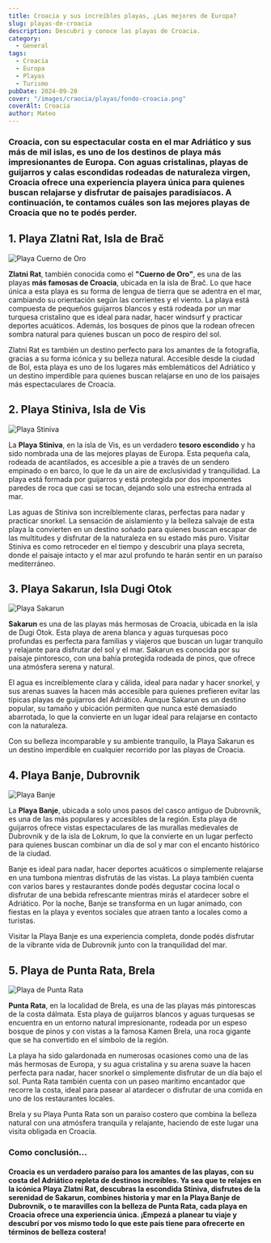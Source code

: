```yaml
---
title: Croacia y sus increíbles playas, ¿Las mejores de Europa?
slug: playas-de-croacia
description: Descubrí y conoce las playas de Croacia.
category:
  - General
tags:
  - Croacia
  - Europa
  - Playas
  - Turismo
pubDate: 2024-09-20
cover: "/images/craocia/playas/fondo-croacia.png"
coverAlt: Croacia
author: Mateo
---
```


### **Croacia**, con su espectacular costa en el **mar Adriático** y sus **más de mil islas**, es uno de los destinos de playa más impresionantes de Europa. Con aguas cristalinas, playas de guijarros y calas escondidas rodeadas de naturaleza virgen, Croacia ofrece una experiencia playera única para quienes buscan relajarse y disfrutar de paisajes paradisíacos. A continuación, te contamos cuáles son las mejores playas de Croacia que no te podés perder.

## 1. Playa Zlatni Rat, Isla de Brač 
<img src="/images/craocia/playas/playa-croacia.webp" alt="Playa Cuerno de Oro">

**Zlatni Rat**, también conocida como el **"Cuerno de Oro"**, es una de las playas **más famosas de Croacia**, ubicada en la isla de Brač. Lo que hace única a esta playa es su forma de lengua de tierra que se adentra en el mar, cambiando su orientación según las corrientes y el viento. La playa está compuesta de pequeños guijarros blancos y está rodeada por un mar turquesa cristalino que es ideal para nadar, hacer windsurf y practicar deportes acuáticos. Además, los bosques de pinos que la rodean ofrecen sombra natural para quienes buscan un poco de respiro del sol.

Zlatni Rat es también un destino perfecto para los amantes de la fotografía, gracias a su forma icónica y su belleza natural. Accesible desde la ciudad de Bol, esta playa es uno de los lugares más emblemáticos del Adriático y un destino imperdible para quienes buscan relajarse en uno de los paisajes más espectaculares de Croacia.

## 2. Playa Stiniva, Isla de Vis 
<img src="/images/craocia/playas/stiniva.webp" alt="Playa Stiniva">

La **Playa Stiniva**, en la isla de Vis, es un verdadero **tesoro escondido** y ha sido nombrada una de las mejores playas de Europa. Esta pequeña cala, rodeada de acantilados, es accesible a pie a través de un sendero empinado o en barco, lo que le da un aire de exclusividad y tranquilidad. La playa está formada por guijarros y está protegida por dos imponentes paredes de roca que casi se tocan, dejando solo una estrecha entrada al mar.

Las aguas de Stiniva son increíblemente claras, perfectas para nadar y practicar snorkel. La sensación de aislamiento y la belleza salvaje de esta playa la convierten en un destino soñado para quienes buscan escapar de las multitudes y disfrutar de la naturaleza en su estado más puro. Visitar Stiniva es como retroceder en el tiempo y descubrir una playa secreta, donde el paisaje intacto y el mar azul profundo te harán sentir en un paraíso mediterráneo.

## 3. Playa Sakarun, Isla Dugi Otok 
<img src="/images/craocia/playas/playa-sakarun.jpg" alt="Playa Sakarun">

**Sakarun** es una de las playas más hermosas de Croacia, ubicada en la isla de Dugi Otok. Esta playa de arena blanca y aguas turquesas poco profundas es perfecta para familias y viajeros que buscan un lugar tranquilo y relajante para disfrutar del sol y el mar. Sakarun es conocida por su paisaje pintoresco, con una bahía protegida rodeada de pinos, que ofrece una atmósfera serena y natural.

El agua es increíblemente clara y cálida, ideal para nadar y hacer snorkel, y sus arenas suaves la hacen más accesible para quienes prefieren evitar las típicas playas de guijarros del Adriático. Aunque Sakarun es un destino popular, su tamaño y ubicación permiten que nunca esté demasiado abarrotada, lo que la convierte en un lugar ideal para relajarse en contacto con la naturaleza.

Con su belleza incomparable y su ambiente tranquilo, la Playa Sakarun es un destino imperdible en cualquier recorrido por las playas de Croacia.

## 4. Playa Banje, Dubrovnik 
<img src="/images/craocia/playas/playa-banje.jpg" alt="Playa Banje">

La **Playa Banje**, ubicada a solo unos pasos del casco antiguo de Dubrovnik, es una de las más populares y accesibles de la región. Esta playa de guijarros ofrece vistas espectaculares de las murallas medievales de Dubrovnik y de la isla de Lokrum, lo que la convierte en un lugar perfecto para quienes buscan combinar un día de sol y mar con el encanto histórico de la ciudad.

Banje es ideal para nadar, hacer deportes acuáticos o simplemente relajarse en una tumbona mientras disfrutás de las vistas. La playa también cuenta con varios bares y restaurantes donde podés degustar cocina local o disfrutar de una bebida refrescante mientras mirás el atardecer sobre el Adriático. Por la noche, Banje se transforma en un lugar animado, con fiestas en la playa y eventos sociales que atraen tanto a locales como a turistas.

Visitar la Playa Banje es una experiencia completa, donde podés disfrutar de la vibrante vida de Dubrovnik junto con la tranquilidad del mar.

## 5. Playa de Punta Rata, Brela 
<img src="/images/craocia/playas/playa-de-punta-rata.jpg" alt="Playa de Punta Rata">

**Punta Rata**, en la localidad de Brela, es una de las playas más pintorescas de la costa dálmata. Esta playa de guijarros blancos y aguas turquesas se encuentra en un entorno natural impresionante, rodeada por un espeso bosque de pinos y con vistas a la famosa Kamen Brela, una roca gigante que se ha convertido en el símbolo de la región.

La playa ha sido galardonada en numerosas ocasiones como una de las más hermosas de Europa, y su agua cristalina y su arena suave la hacen perfecta para nadar, hacer snorkel o simplemente disfrutar de un día bajo el sol. Punta Rata también cuenta con un paseo marítimo encantador que recorre la costa, ideal para pasear al atardecer o disfrutar de una comida en uno de los restaurantes locales.

Brela y su Playa Punta Rata son un paraíso costero que combina la belleza natural con una atmósfera tranquila y relajante, haciendo de este lugar una visita obligada en Croacia.

### Como conclusión...

#### Croacia es un verdadero paraíso para los amantes de las playas, con su costa del Adriático repleta de destinos increíbles. Ya sea que te relajes en la icónica Playa Zlatni Rat, descubras la escondida Stiniva, disfrutes de la serenidad de Sakarun, combines historia y mar en la Playa Banje de Dubrovnik, o te maravilles con la belleza de Punta Rata, cada playa en Croacia ofrece una experiencia única. ¡Empezá a planear tu viaje y descubrí por vos mismo todo lo que este país tiene para ofrecerte en términos de belleza costera!